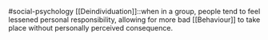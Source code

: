 #social-psychology
[[Deindividuation]]::when in a group, people tend to feel lessened personal responsibility, allowing for more bad [[Behaviour]] to take place without personally perceived consequence.
<!--SR:!2023-11-10,3,250-->